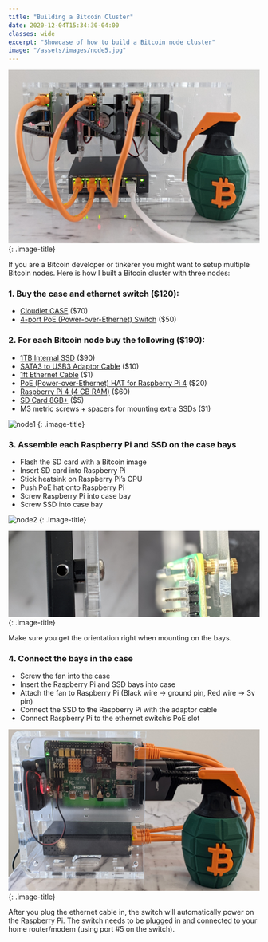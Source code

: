 ```yaml
---
title: "Building a Bitcoin Cluster"
date: 2020-12-04T15:34:30-04:00
classes: wide
excerpt: "Showcase of how to build a Bitcoin node cluster"
image: "/assets/images/node5.jpg"
---
```

![custody](/assets/images/node5.jpg)
{: .image-title}

If you are a Bitcoin developer or tinkerer you might want to setup multiple Bitcoin nodes.  Here is how I built a Bitcoin cluster with three nodes:

### 1. Buy the case and ethernet switch ($120):
- [Cloudlet CASE](https://www.amazon.com/gp/product/B07D5NM9ZG) ($70)
- [4-port PoE (Power-over-Ethernet) Switch](https://www.amazon.com/gp/product/B076HZFY3F) ($50)

### 2. For each Bitcoin node buy the following ($190):
- [1TB Internal SSD](https://www.amazon.com/gp/product/B07NNRTTCM) ($90)
- [SATA3 to USB3 Adaptor Cable](https://www.amazon.com/gp/product/B083ZJZGH2) ($10)
- [1ft Ethernet Cable](https://www.amazon.com/gp/product/B06XBYGL2T) ($1)
- [PoE (Power-over-Ethernet) HAT for Raspberry Pi 4](https://www.amazon.com/gp/product/B07WD7HXSQ) ($20)
- [Raspberry Pi 4 (4 GB RAM)](https://www.amazon.com/gp/product/B07WHZW881) ($60)
- [SD Card 8GB+](https://www.amazon.com/gp/product/B083VMGDQC) ($5)
- M3 metric screws + spacers for mounting extra SSDs ($1)

![node1](/assets/images/node1.png)
{: .image-title}

### 3. Assemble each Raspberry Pi and SSD on the case bays
- Flash the SD card with a Bitcoin image
- Insert SD card into Raspberry Pi
- Stick heatsink on Raspberry Pi’s CPU
- Push PoE hat onto Raspberry Pi
- Screw Raspberry Pi into case bay
- Screw SSD into case bay

![node2](/assets/images/node2.png)
{: .image-title}

![node1](/assets/images/node3.png)
{: .image-title}

Make sure you get the orientation right when mounting on the bays.

### 4. Connect the bays in the case
- Screw the fan into the case
- Insert the Raspberry Pi and SSD bays into case
- Attach the fan to Raspberry Pi (Black wire -> ground pin, Red wire -> 3v pin)
- Connect the SSD to the Raspberry Pi with the adaptor cable
- Connect Raspberry Pi to the ethernet switch’s PoE slot

![node1](/assets/images/node6.jpg)
{: .image-title}

After you plug the ethernet cable in, the switch will automatically power on the Raspberry Pi.  The switch needs to be plugged in and connected to your home router/modem (using port #5 on the switch).